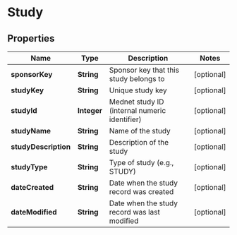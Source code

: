 

# Study

## Properties

Name | Type | Description | Notes
------------ | ------------- | ------------- | -------------
**sponsorKey** | **String** | Sponsor key that this study belongs to |  [optional]
**studyKey** | **String** | Unique study key |  [optional]
**studyId** | **Integer** | Mednet study ID (internal numeric identifier) |  [optional]
**studyName** | **String** | Name of the study |  [optional]
**studyDescription** | **String** | Description of the study |  [optional]
**studyType** | **String** | Type of study (e.g., STUDY) |  [optional]
**dateCreated** | **String** | Date when the study record was created |  [optional]
**dateModified** | **String** | Date when the study record was last modified |  [optional]




